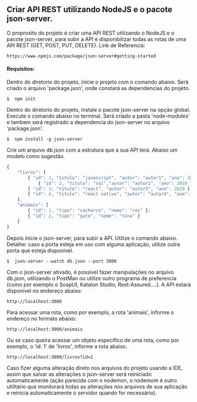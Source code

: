 ## Criar API REST utilizando NodeJS e o pacote json-server.

O proprosito do projeto é criar uma API REST utilizando o NodeJS e o pacote json-server, para subir a API e disponibilizar todas as rotas de uma API REST (GET, POST, PUT, DELETE). Link de Referencia: 

```
https://www.npmjs.com/package/json-server#getting-started
```


#### Requisitos:

Dentro do diretorio do projeto, inicie o projeto com o comando abaixo. Será criado o arquivo 'package.json', onde constará as dependencias do projeto.

```
$  npm init
```


Dentro do diretorio do projeto, instale o pacote json-server na opção global. Execute o comando abaixo no terminal. Será criado a pasta 'node-modules' e tambem será registrado a dependencia do json-server no arquivo 'package.json'.

```
$  npm install -g json-server
```


Crie um arquivo db.json com a estrutura que a sua API terá. Abaixo um modelo como sugestão.

```javascript
{
    "livros": [
		{ "id": 1, "titulo": "javascript", "autor": "autor1", "ano": 2020 },
     		{ "id": 2, "titulo": "sql","autor": "autor2", "ano": 2019 },
		{ "id": 3, "titulo": "react", "autor": "autor3", "ano": 2020 }, 
		{ "id": 4, "titulo": "react native", "autor": "autor4", "ano": 2019 }
    ],
    "animais": [
		{ "id": 1, "tipo": "cachorro", "nome": "rex" },
		{ "id": 2, "tipo": "gato", "nome": "nina" }
    ]
}

```


Depois inicie o json-server, para subir a API. Utilize o comando abaixo. Detalhe: caso a porta esteja em uso com alguma aplicação, utilize outra porta que esteja disponivel.

```
$  json-server --watch db.json --port 3000
```


Com o json-server ativado, é possivel fazer manipulações no arquivo db.json, utilizando o PostMan ou utilize outro programa de preferencia (como por exemplo o SoapUI, Katalon Studio, Rest-Assured....). A API estará disponivel no endereço abaixo:

```
http://localhost:3000 
```


Para acessar uma rota, como por exemplo, a rota 'animais', informe o endereço no formato abaixo:

```
http://localhost:3000/animais
```


Ou se caso queira acessar um objeto especifico de uma rota, como por exemplo, o 'id: 1' de 'livros', informe a rota abaixo.

```
http://localhost:3000/livros?id=1
```


Caso fizer alguma alteração direto nos arquivos do projeto usando a IDE, assim que salvar as alterações o json-server será reiniciado automaticamente (ação parecida com o nodemon, o nodemom é outro utilitário que monitorará todas as alterações nos arquivos de sua aplicação e reinicia automaticamente o servidor quando for necessário). 
